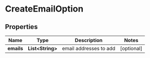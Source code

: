 
# CreateEmailOption

## Properties
Name | Type | Description | Notes
------------ | ------------- | ------------- | -------------
**emails** | **List&lt;String&gt;** | email addresses to add |  [optional]



